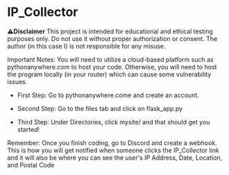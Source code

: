 # IP_Collector
⚠️**Disclaimer** 
This project is intended for educational and ethical testing purposes only. Do not use it without proper authorization or consent. The author (in this case I) is not responsible for any misuse.

Important Notes:
You will need to utilize a cloud-based platform such as pythonanywhere.com to host your code. Otherwise, you will need to host the program locally (in your router) which can cause some vulnerability issues.

- First Step:
Go to pythonanywhere.come and create an account. 

- Second Step:
Go to the files tab and click on flask_app.py

- Third Step:
Under Directories, click mysite/ and that should get you started!

Remember:
Once you finish coding, go to Discord and create a webhook. This is how you will get notified when someone clicks the IP_Collector link and it will also be where you can see the user's IP Address, Date, Location, and Postal Code
